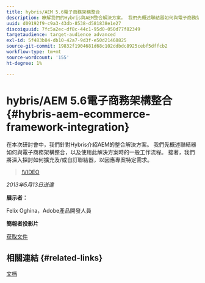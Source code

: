 ```yaml
---
title: hybris/AEM 5.6電子商務架構整合
description: 瞭解我們的Hybris與AEM整合解決方案。 我們先概述聯結器如何與電子商務架構整合，以及使用此解決方案時的一般工作流程。 接著，我們將深入探討如何擴充及/或自訂聯結器，以因應專案特定需求。
uuid: d09192f9-c9a3-43db-8538-d581838e1e27
discoiquuid: 7fc5a2ec-df8c-44c1-95d0-050d77f82349
targetaudience: target-audience advanced
exl-id: 5f483b84-db10-42a7-9d3f-e50d21468825
source-git-commit: 19832f1904681d68c102ddbdc8925cebf5dffcb2
workflow-type: tm+mt
source-wordcount: '155'
ht-degree: 1%

---
```


# hybris/AEM 5.6電子商務架構整合{#hybris-aem-ecommerce-framework-integration}

在本次研討會中，我們針對Hybris介紹AEM的整合解決方案。 我們先概述聯結器如何與電子商務架構整合，以及使用此解決方案時的一般工作流程。 接著，我們將深入探討如何擴充及/或自訂聯結器，以因應專案特定需求。

>[!VIDEO](https://video.tv.adobe.com/v/19578/?quality=9)

*2013年5月13日送達*

**展示者：**

Felix Oghina，Adobe產品開發人員

**簡報者投影片**

[获取文件](assets/hybris-aem-5-6-ecommerce-framework-integration.pdf)

## 相關連結 {#related-links}

[文档](https://docs.adobe.com/content/docs/en/cq/5-6-1/ecommerce/eCommerce-framework.html#Deploying%20eCommerce%20with%20hybris)

<!--
[Get back to the Overview](https://helpx.adobe.com/experience-manager/kt/eseminars/gems/aem-index.html)
-->
